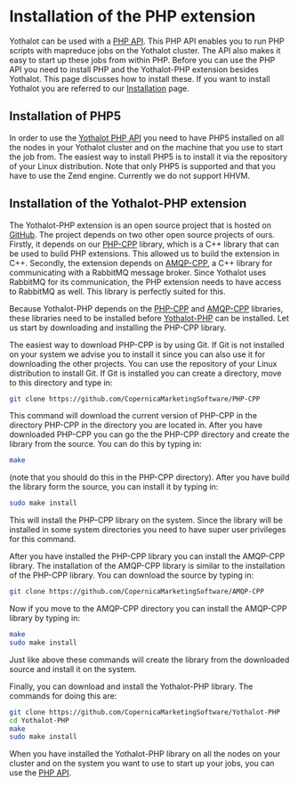 # Installation of the PHP extension

Yothalot can be used with a [PHP API](phpapi "PHP API"). This PHP API enables you to run PHP scripts
with mapreduce jobs on the Yothalot cluster. The API also makes it easy to
start up these jobs from within PHP. Before you can
use the PHP API you need to install PHP and the Yothalot-PHP extension besides
Yothalot. This page discusses how to install these. If you want to install
Yothalot you are referred to our [Installation](installation "Installation of Yothalot")
page.


## Installation of PHP5

In order to use the [Yothalot PHP API](phpapi "PHP API") you
need to have PHP5 installed on all the nodes in your Yothalot cluster and on the
machine that you use to start the job from. The easiest way to install
PHP5 is to install it via the repository of your Linux distribution. Note
that only PHP5 is supported and that you have to use the Zend engine.
Currently we do not support HHVM. 


## Installation of the Yothalot-PHP extension

The Yothalot-PHP extension is an open source project that is hosted on
[GitHub](https://github.com/CopernicaMarketingSoftware/Yothalot-PHP). The
project depends on two other open source projects of ours. Firstly, it depends
on our [PHP-CPP](https://github.com/CopernicaMarketingSoftware/PHP-CPP) library,
which is a C++ library that can be used to build PHP extensions. This allowed
us to build the extension in C++. Secondly, the extension depends on
[AMQP-CPP](https://github.com/CopernicaMarketingSoftware/AMQP-CPP),
a C++ library for communicating with a RabbitMQ message broker. Since Yothalot
uses RabbitMQ for its communication, the PHP extension needs to have access
to RabbitMQ as well. This library is perfectly suited for this.

Because Yothalot-PHP depends on the [PHP-CPP](https://github.com/CopernicaMarketingSoftware/PHP-CPP)
and [AMQP-CPP](https://github.com/CopernicaMarketingSoftware/AMQP-CPP) libraries, these libraries need
to be installed before [Yothalot-PHP](https://github.com/CopernicaMarketingSoftware/Yothalot-PHP)
can be installed. Let us start by downloading and installing the PHP-CPP
library.

The easiest way to download PHP-CPP is by using Git. If Git is not installed
on your system we advise you to install it since you can also use it for downloading
the other projects. You can use the repository of your
Linux distribution to install Git. If Git is installed you can create a directory,
move to this directory and type in:

```bash
git clone https://github.com/CopernicaMarketingSoftware/PHP-CPP
```

This command will download the current version of PHP-CPP in the directory
PHP-CPP in the directory you are located in. After you have downloaded PHP-CPP
you can go the the PHP-CPP directory and create the library from the source.
You can do this by typing in:
```bash
make
```
(note that you should do this in the PHP-CPP directory).
After you have build the library form the source, you can install it by
typing in:
```bash
sudo make install
```
This will install the PHP-CPP library on the system. Since the library will
be installed in some system directories you need to have super user privileges
for this command.

After you have installed the PHP-CPP library you can install the AMQP-CPP
library. The installation of the AMQP-CPP library is similar to the installation
of the PHP-CPP library. You can download the source by typing in:
```bash
git clone https://github.com/CopernicaMarketingSoftware/AMQP-CPP
```
Now if you move to the AMQP-CPP directory you can install the AMQP-CPP library
by typing in:
```bash
make
sudo make install
```
Just like above these commands will create the library from the downloaded
source and install it on the system.

Finally, you can download and install the Yothalot-PHP library. The commands
for doing this are:

```bash
git clone https://github.com/CopernicaMarketingSoftware/Yothalot-PHP
cd Yothalot-PHP
make
sudo make install
```
When you have installed the Yothalot-PHP library on all the nodes on your
cluster and on the system you want to use to start up your jobs, you can
use the [PHP API](phpapi "PHP API").
